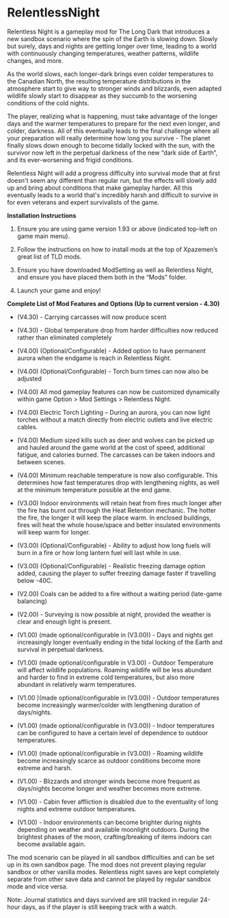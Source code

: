 # RelentlessNight

Relentless Night is a gameplay mod for The Long Dark that introduces a new sandbox scenario where the spin of the Earth is slowing down. Slowly but surely, days and nights are getting longer over time, leading to a world with continuously changing temperatures, weather patterns, wildlife changes, and more.

As the world slows, each longer-dark brings even colder temperatures to the Canadian North, the resulting temperature distributions in the atmosphere start to give way to stronger winds and blizzards, even adapted wildlife slowly start to disappear as they succumb to the worsening conditions of the cold nights.

The player, realizing what is happening, must take advantage of the longer days and the warmer temperatures to prepare for the next even longer, and colder, darkness. All of this eventually leads to the final challenge where all your preparation will really determine how long you survive - The planet finally slows down enough to become tidally locked with the sun, with the survivor now left in the perpetual darkness of the new “dark side of Earth”, and its ever-worsening and frigid conditions.

Relentless Night will add a progress difficulty into survival mode that at first doesn't seem any different than regular run, but the effects will slowly add up and bring about conditions that make gameplay harder. All this eventually leads to a world that's incredibly harsh and difficult to survive in for even veterans and expert survivalists of the game.

**Installation Instructions**

1. Ensure you are using game version 1.93 or above (indicated top-left on game main menu).

2. Follow the instructions on how to install mods at the top of Xpazemen’s great list of TLD mods.

3. Ensure you have downloaded ModSetting as well as Relentless Night, and ensure you have placed them both in the “Mods” folder.

4. Launch your game and enjoy!

**Complete List of Mod Features and Options (Up to current version - 4.30)**

* (V4.30) - Carrying carcasses will now produce scent

* (V4.30) - Global temperature drop from harder difficulties now reduced rather than eliminated completely

* (V4.00) (Optional/Configurable) - Added option to have permanent aurora when the endgame is reach in Relentless Night. 

* (V4.00) (Optional/Configurable) - Torch burn times can now also be adjusted

* (V4.00) All mod gameplay features can now be customized dynamically within game Option > Mod Settings > Relentless Night.

* (V4.00) Electric Torch Lighting – During an aurora, you can now light torches without a match directly from electric outlets and live electric cables.

* (V4.00) Medium sized kills such as deer and wolves can be picked up and hauled around the game world at the cost of speed, additional fatigue, and calories burned. The carcasses can be taken indoors and between scenes.

* (V4.00) Minimum reachable temperature is now also configurable. This determines how fast temperatures drop with lengthening nights, as well at the minimum temperature possible at the end game.

* (V3.00) Indoor environments will retain heat from fires much longer after the fire has burnt out through the Heat Retention mechanic. The hotter the fire, the longer it will keep the place warm. In enclosed buildings, fires will heat the whole house/space and better insulated environments will keep warm for longer.

* (V3.00) (Optional/Configurable) - Ability to adjust how long fuels will burn in a fire or how long lantern fuel will last while in use.

* (V3.00) (Optional/Configurable) - Realistic freezing damage option added, causing the player to suffer freezing damage faster if travelling below -40C. 

* (V2.00) Coals can be added to a fire without a waiting period (late-game balancing)

* (V2.00) - Surveying is now possible at night, provided the weather is clear and enough light is present.

* (V1.00) (made optional/configurable in (V3.00)) - Days and nights get increasingly longer eventually ending in the tidal locking of the Earth and survival in perpetual darkness.

* (V1.00) (made optional/configurable in V3.00) - Outdoor Temperature will affect wildlife populations. Roaming wildlife will be less abundant and harder to find in extreme cold temperatures, but also more abundant in relatively warm temperatures.

* (V1.00 )(made optional/configurable in (V3.00)) - Outdoor temperatures become increasingly warmer/colder with lengthening duration of days/nights.

* (V1.00) (made optional/configurable in (V3.00)) - Indoor temperatures can be configured to have a certain level of dependence to outdoor temperatures.

* (V1.00) (made optional/configurable in (V3.00)) - Roaming wildlife become increasingly scarce as outdoor conditions become more extreme and harsh.

* (V1.00) - Blizzards and stronger winds become more frequent as days/nights become longer and weather becomes more extreme.

* (V1.00) - Cabin fever affliction is disabled due to the eventuality of long nights and extreme outdoor temperatures.

* (V1.00) - Indoor environments can become brighter during nights depending on weather and available moonlight outdoors. During the brightest phases of the moon, crafting/breaking of items indoors can become available again.

The mod scenario can be played in all sandbox difficulties and can be set up in its own sandbox page. The mod does not prevent playing regular sandbox or other vanilla modes. Relentless night saves are kept completely separate from other save data and cannot be played by regular sandbox mode and vice versa.

Note: Journal statistics and days survived are still tracked in regular 24-hour days, as if the player is still keeping track with a watch.
